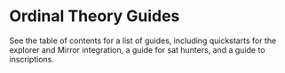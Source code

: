Ordinal Theory Guides
=====================

See the table of contents for a list of guides, including quickstarts for the
explorer and Mirror integration, a guide for sat hunters, and a guide to
inscriptions.
